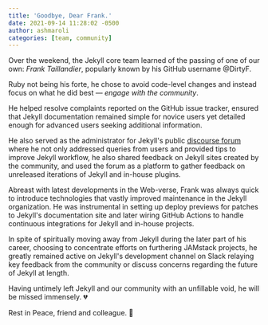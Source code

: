 ```yaml
---
title: 'Goodbye, Dear Frank.'
date: 2021-09-14 11:28:02 -0500
author: ashmaroli
categories: [team, community]
---
```


Over the weekend, the Jekyll core team learned of the passing of one of our own: *Frank Taillandier*, popularly known
by his GitHub username @DirtyF.

Ruby not being his forte, he chose to avoid code-level changes and instead focus on what he did best &mdash; *engage with
the community*.

He helped resolve complaints reported on the GitHub issue tracker, ensured that Jekyll documentation remained simple for
novice users yet detailed enough for advanced users seeking additional information.

He also served as the administrator for Jekyll's public [discourse forum](https://talk.jekyllrb.com/) where he not only
addressed queries from users and provided tips to improve Jekyll workflow, he also shared feedback on Jekyll sites
created by the community, and used the forum as a platform to gather feedback on unreleased iterations of Jekyll and
in-house plugins.

Abreast with latest developments in the Web-verse, Frank was always quick to introduce technologies that vastly improved
maintenance in the Jekyll organization. He was instrumental in setting up deploy previews for patches to Jekyll's
documentation site and later wiring GitHub Actions to handle continuous integrations for Jekyll and in-house projects.

In spite of spiritually moving away from Jekyll during the later part of his career, choosing to concentrate efforts on
furthering JAMstack projects, he greatly remained active on Jekyll's development channel on Slack relaying key feedback
from the community or discuss concerns regarding the future of Jekyll at length.

Having untimely left Jekyll and our community with an unfillable void, he will be missed immensely. :broken_heart:

Rest in Peace, friend and colleague. :bouquet:
